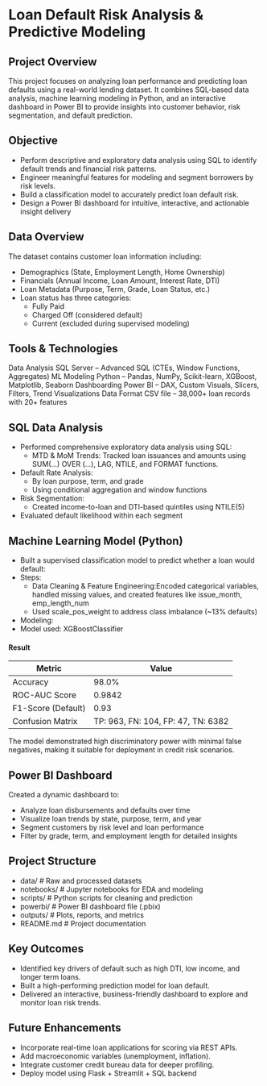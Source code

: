 # Loan Default Risk Analysis & Predictive Modeling

## Project Overview

This project focuses on analyzing loan performance and predicting loan defaults using a real-world lending dataset. It combines SQL-based data analysis, machine learning modeling in Python, and an interactive dashboard in Power BI to provide insights into customer behavior, risk segmentation, and default prediction.

## Objective

- Perform descriptive and exploratory data analysis using SQL to identify default trends and financial risk patterns.
- Engineer meaningful features for modeling and segment borrowers by risk levels.
- Build a classification model to accurately predict loan default risk.
- Design a Power BI dashboard for intuitive, interactive, and actionable insight delivery

## Data Overview

The dataset contains customer loan information including:

  - Demographics (State, Employment Length, Home Ownership)
  - Financials (Annual Income, Loan Amount, Interest Rate, DTI)
  - Loan Metadata (Purpose, Term, Grade, Loan Status, etc.)
  - Loan status has three categories:
       - Fully Paid
       - Charged Off (considered default)
       - Current (excluded during supervised modeling)
    
## Tools & Technologies

Data Analysis	SQL Server – Advanced SQL (CTEs, Window Functions, Aggregates)
ML Modeling	Python – Pandas, NumPy, Scikit-learn, XGBoost, Matplotlib, Seaborn
Dashboarding	Power BI – DAX, Custom Visuals, Slicers, Filters, Trend Visualizations
Data Format	CSV file – 38,000+ loan records with 20+ features

## SQL Data Analysis

- Performed comprehensive exploratory data analysis using SQL:
     - MTD & MoM Trends: Tracked loan issuances and amounts using SUM(...) OVER (...), LAG, NTILE, and FORMAT functions.
- Default Rate Analysis:
     - By loan purpose, term, and grade
     - Using conditional aggregation and window functions
- Risk Segmentation:
     - Created income-to-loan and DTI-based quintiles using NTILE(5)
- Evaluated default likelihood within each segment

## Machine Learning Model (Python)

- Built a supervised classification model to predict whether a loan would default:
- Steps:
   - Data Cleaning & Feature Engineering:Encoded categorical variables, handled missing values, and created features like issue_month, emp_length_num
   - Used scale_pos_weight to address class imbalance (~13% defaults)
- Modeling:
- Model used: XGBoostClassifier

#### Result

| Metric             | Value                              |
| ------------------ | ---------------------------------- |
| Accuracy           | 98.0%                              |
| ROC-AUC Score      | 0.9842                             |
| F1-Score (Default) | 0.93                               |
| Confusion Matrix   | TP: 963, FN: 104, FP: 47, TN: 6382 |

The model demonstrated high discriminatory power with minimal false negatives, making it suitable for deployment in credit risk scenarios.

## Power BI Dashboard
Created a dynamic dashboard to:

  - Analyze loan disbursements and defaults over time
  - Visualize loan trends by state, purpose, term, and year
  - Segment customers by risk level and loan performance
  - Filter by grade, term, and employment length for detailed insights

## Project Structure

- data/ # Raw and processed datasets
- notebooks/ # Jupyter notebooks for EDA and modeling
- scripts/ # Python scripts for cleaning and prediction
- powerbi/ # Power BI dashboard file (.pbix)
- outputs/ # Plots, reports, and metrics
- README.md # Project documentation

## Key Outcomes

- Identified key drivers of default such as high DTI, low income, and longer term loans.
- Built a high-performing prediction model for loan default.
- Delivered an interactive, business-friendly dashboard to explore and monitor loan risk trends.

## Future Enhancements

- Incorporate real-time loan applications for scoring via REST APIs.
- Add macroeconomic variables (unemployment, inflation).
- Integrate customer credit bureau data for deeper profiling.
- Deploy model using Flask + Streamlit + SQL backend

